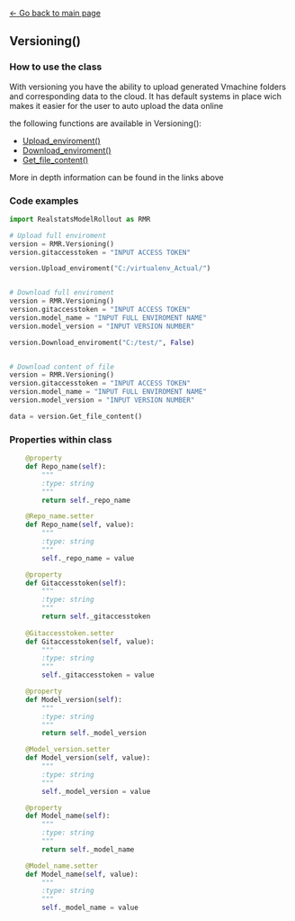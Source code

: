 [<- Go back to main page](https://bharkema.github.io/RealstatsModelRollout/)

## Versioning()

### How to use the class
With versioning you have the ability to upload generated Vmachine folders and corresponding data to the cloud. It has default systems in place wich makes it easier for the user to auto upload the data online

the following functions are available in Versioning():
* [Upload_enviroment()](https://bharkema.github.io/RealstatsModelRollout/functions/upload_enviro)
* [Download_enviroment()](https://bharkema.github.io/RealstatsModelRollout/functions/download_enviro)
* [Get_file_content()](https://bharkema.github.io/RealstatsModelRollout/functions/download_file)

More in depth information can be found in the links above

### Code examples
``` python 
import RealstatsModelRollout as RMR

# Upload full enviroment
version = RMR.Versioning()
version.gitaccesstoken = "INPUT ACCESS TOKEN"

version.Upload_enviroment("C:/virtualenv_Actual/")


# Download full enviroment
version = RMR.Versioning()
version.gitaccesstoken = "INPUT ACCESS TOKEN"
version.model_name = "INPUT FULL ENVIROMENT NAME"
version.model_version = "INPUT VERSION NUMBER"

version.Download_enviroment("C:/test/", False)


# Download content of file
version = RMR.Versioning()
version.gitaccesstoken = "INPUT ACCESS TOKEN"
version.model_name = "INPUT FULL ENVIROMENT NAME"
version.model_version = "INPUT VERSION NUMBER"

data = version.Get_file_content()


```


### Properties within class
``` python
    @property
    def Repo_name(self):
        """
        :type: string
        """
        return self._repo_name

    @Repo_name.setter
    def Repo_name(self, value):
        """
        :type: string
        """
        self._repo_name = value

    @property
    def Gitaccesstoken(self):
        """
        :type: string
        """
        return self._gitaccesstoken
    
    @Gitaccesstoken.setter
    def Gitaccesstoken(self, value):
        """
        :type: string
        """
        self._gitaccesstoken = value

    @property
    def Model_version(self):
        """
        :type: string
        """
        return self._model_version

    @Model_version.setter
    def Model_version(self, value):
        """
        :type: string
        """
        self._model_version = value

    @property
    def Model_name(self):
        """
        :type: string
        """
        return self._model_name

    @Model_name.setter
    def Model_name(self, value):
        """
        :type: string
        """
        self._model_name = value
```